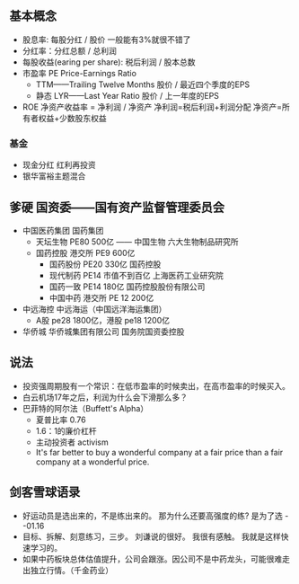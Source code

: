 ## 基本概念
+ 股息率: 每股分红 / 股价  一般能有3%就很不错了
+ 分红率：分红总额 / 总利润
+ 每股收益(earing per share): 税后利润 / 股本总数
+ 市盈率 PE Price-Earnings Ratio
  + TTM——Trailing Twelve Months 股价 / 最近四个季度的EPS
  + 静态 LYR——Last Year Ratio   股价 / 上一年度的EPS
+ ROE 净资产收益率 = 净利润 / 净资产    净利润=税后利润+利润分配 净资产=所有者权益+少数股东权益
### 基金
+ 现金分红 红利再投资
+ 银华富裕主题混合



## 爹硬 国资委——国有资产监督管理委员会
+ 中国医药集团 国药集团
  + 天坛生物 PE80 500亿 —— 中国生物 六大生物制品研究所
  + 国药控股 港交所 PE9 600亿
    + 国药股份 PE20 330亿 国药控股
    + 现代制药 PE14 市值不到百亿 上海医药工业研究院
    + 国药一致 PE14 180亿 国药控股股份有限公司
    + 中国中药 港交所 PE 12 200亿
+ 中远海控 中远海运（中国远洋海运集团）
  + A股 pe28 1800亿，港股 pe18 1200亿
+ 华侨城 华侨城集团有限公司 国务院国资委控股

## 说法
+ 投资强周期股有一个常识：在低市盈率的时候卖出，在高市盈率的时候买入。
+ 白云机场17年之后，利润为什么会下滑那么多？
+ 巴菲特的阿尔法（Buffett's Alpha）
  + 夏普比率 0.76
  + 1.6：1的廉价杠杆
  + 主动投资者 activism
  + It's far better to buy a wonderful company at a fair price than a fair company at a wonderful price.

## 剑客雪球语录
+ 好运动员是选出来的，不是练出来的。 那为什么还要高强度的练? 是为了选 --01.16
+ 目标、拆解、刻意练习，三步。 刘谦说的很好。 我很有感触。 我就是这样快速学习的。
+ 如果中药板块总体估值提升，公司会跟涨。因公司不是中药龙头，可能很难走出独立行情。（千金药业）

